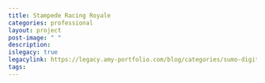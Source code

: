 ```yaml
---
title: Stampede Racing Royale
categories: professional
layout: project
post-image: " "
description: 
islegacy: true
legacylink: https://legacy.amy-portfolio.com/blog/categories/sumo-digital/#/
tags:
---
```

